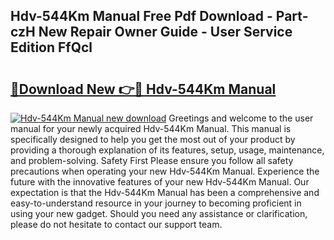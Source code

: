 ## Hdv-544Km Manual Free Pdf Download - Part-czH New Repair Owner Guide - User Service Edition FfQcl

# <h2><a href="http://bc11122.oget.top/?id=Hdv-544Km+Manual">🔗Download New 👉🔴 Hdv-544Km Manual</a></h2>

[![Hdv-544Km Manual new download](https://i.imgur.com/5g1atiW.png)](http://bc11122.oget.top/?id=Hdv-544Km+Manual)
Greetings and welcome to the user manual for your newly acquired Hdv-544Km Manual. This manual is specifically designed to help you get the most out of your product by providing a thorough explanation of its features, setup, usage, maintenance, and problem-solving. Safety First Please ensure you follow all safety precautions when operating your new Hdv-544Km Manual. Experience the future with the innovative features of your new Hdv-544Km Manual. Our expectation is that the Hdv-544Km Manual has been a comprehensive and easy-to-understand resource in your journey to becoming proficient in using your new gadget. Should you need any assistance or clarification, please do not hesitate to contact our support team.
